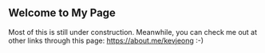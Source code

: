 ## Welcome to My Page
Most of this is still under construction.
Meanwhile, you can check me out at other links through this page: https://about.me/kevjeong :-)
